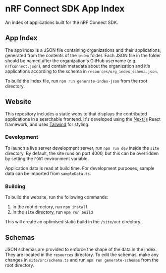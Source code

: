 # nRF Connect SDK App Index

An index of applications built for the nRF Connect SDK.

## App Index

The app index is a JSON file containing organizations and their applications, generated from the contents of the `index` folder. Each JSON file in the folder should be named after the organization's GitHub username (e.g. `nrfconnect.json`), and contain metadata about the organization and it's applications according to the schema in `resources/org_index_schema.json`.

To build the index file, run `npm run generate-index-json` from the root directory.

## Website

This repository includes a static website that displays the contributed applications in a searchable frontend. It's developed using the [Next.js](https://nextjs.org/) React framework, and uses [Tailwind](https://tailwindcss.com/) for styling.

### Development

To launch a live server development server, run `npm run dev` inside the `site` directory. By default, the site runs on port 4000, but this can be overridden by setting the `PORT` environment variable.

Application data is read at build time. For development purposes, sample data can be imported from `sampleData.ts`.

### Building

To build the website, run the following commands:

1. In the root directory, run `npm install`
2. In the `site` directory, run `npm run build`

This will create an optimised static build in the `/site/out` directory.

## Schemas

JSON schemas are provided to enforce the shape of the data in the index. They are located in the `resources` directory. To edit the schemas, make any changes in `site/src/schema.ts` and run `npm run generate-schemas` from the root directory.

